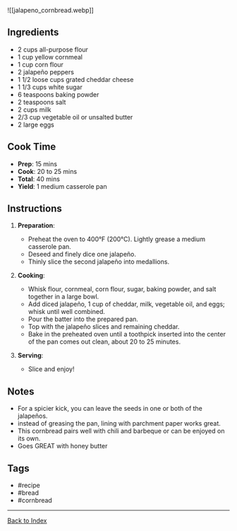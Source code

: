 ![[jalapeno_cornbread.webp]]
## Ingredients
- 2 cups all-purpose flour
- 1 cup yellow cornmeal
- 1 cup corn flour
- 2 jalapeño peppers
- 1 1/2 loose cups grated cheddar cheese
- 1 1/3 cups white sugar
- 6 teaspoons baking powder
- 2 teaspoons salt
- 2 cups milk
- 2/3 cup vegetable oil or unsalted butter
- 2 large eggs

## Cook Time
- **Prep**: 15 mins
- **Cook**: 20 to 25 mins
- **Total**: 40 mins
- **Yield**: 1 medium casserole pan

## Instructions
1. **Preparation**:
    - Preheat the oven to 400°F (200°C). Lightly grease a medium casserole pan.
    - Deseed and finely dice one jalapeño.
    - Thinly slice the second jalapeño into medallions.

2. **Cooking**:
    - Whisk flour, cornmeal, corn flour, sugar, baking powder, and salt together in a large bowl.
    - Add diced jalapeño, 1 cup of cheddar, milk, vegetable oil, and eggs; whisk until well combined.
    - Pour the batter into the prepared pan.
    - Top with the jalapeño slices and remaining cheddar.
    - Bake in the preheated oven until a toothpick inserted into the center of the pan comes out clean, about 20 to 25 minutes.

3. **Serving**:
    - Slice and enjoy!

## Notes
- For a spicier kick, you can leave the seeds in one or both of the jalapeños.
- instead of greasing the pan, lining with parchment paper works great.
- This cornbread pairs well with chili and barbeque or can be enjoyed on its own.
- Goes GREAT with honey butter

## Tags
- #recipe
- #bread
- #cornbread

---

[Back to Index](Index.md)
